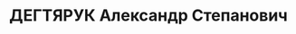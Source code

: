 ---
title: ДЕГТЯРУК Александр Степанович
description: '1906 р., с. Локниця Мінської губ., росіянин, з службовців, позапартійний,
  освіта вища, начальник центральної лабораторії Новомосковського жерстекатального
  з-ду.

  29.11.1937 р.звинувачений у належності до к/рев. організації, розстріляний 30.11.1937
  р.

  Реабілітований 09.07.1957 р.'
---
